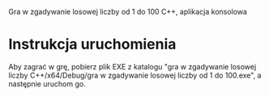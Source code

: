 Gra w zgadywanie losowej liczby od 1 do 100 C++, aplikacja konsolowa

# Instrukcja uruchomienia
Aby zagrać w grę, pobierz plik EXE z katalogu "gra w zgadywanie losowej liczby C++/x64/Debug/gra w zgadywanie losowej liczby od 1 do 100.exe", a następnie uruchom go.
